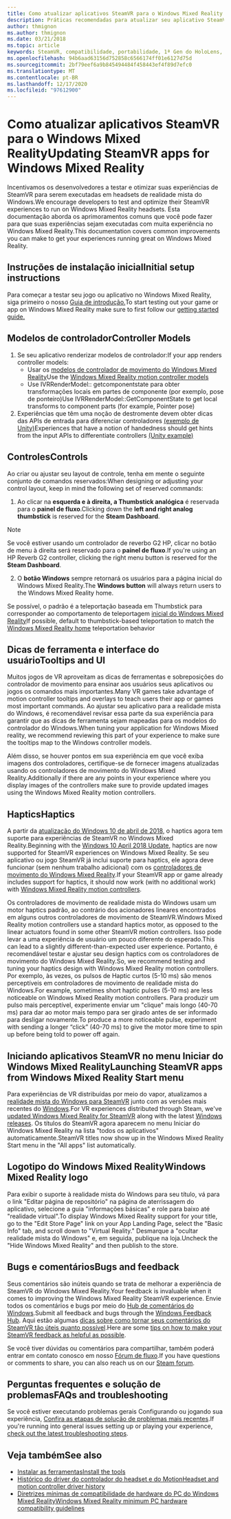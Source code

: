 ```yaml
---
title: Como atualizar aplicativos SteamVR para o Windows Mixed Reality
description: Práticas recomendadas para atualizar seu aplicativo SteamVR para maximizar a compatibilidade com headsets de realidade mista do Windows.
author: thmignon
ms.author: thmignon
ms.date: 03/21/2018
ms.topic: article
keywords: SteamVR, compatibilidade, portabilidade, 1ª Gen do HoloLens, headset de realidade misturada, headset da realidade do Windows, fone de ouvido, migração, Windows 10, fluxo, controladores de movimento, haptics
ms.openlocfilehash: 94b6aad63156d752858c6566174ff01e6127d75d
ms.sourcegitcommit: 2bf79eef6a9b845494484f458443ef4f89d7efc0
ms.translationtype: MT
ms.contentlocale: pt-BR
ms.lasthandoff: 12/17/2020
ms.locfileid: "97612900"
---
```

# <a name="updating-steamvr-apps-for-windows-mixed-reality"></a><span data-ttu-id="2a75f-104">Como atualizar aplicativos SteamVR para o Windows Mixed Reality</span><span class="sxs-lookup"><span data-stu-id="2a75f-104">Updating SteamVR apps for Windows Mixed Reality</span></span>

<span data-ttu-id="2a75f-105">Incentivamos os desenvolvedores a testar e otimizar suas experiências de SteamVR para serem executadas em headsets de realidade mista do Windows.</span><span class="sxs-lookup"><span data-stu-id="2a75f-105">We encourage developers to test and optimize their SteamVR experiences to run on Windows Mixed Reality headsets.</span></span> <span data-ttu-id="2a75f-106">Esta documentação aborda os aprimoramentos comuns que você pode fazer para que suas experiências sejam executadas com muita experiência no Windows Mixed Reality.</span><span class="sxs-lookup"><span data-stu-id="2a75f-106">This documentation covers common improvements you can make to get your experiences running great on Windows Mixed Reality.</span></span>

## <a name="initial-setup-instructions"></a><span data-ttu-id="2a75f-107">Instruções de instalação inicial</span><span class="sxs-lookup"><span data-stu-id="2a75f-107">Initial setup instructions</span></span>

<span data-ttu-id="2a75f-108">Para começar a testar seu jogo ou aplicativo no Windows Mixed Reality, siga primeiro o nosso [Guia de introdução.](https://aka.ms/WindowsMixedRealitySteamVR)</span><span class="sxs-lookup"><span data-stu-id="2a75f-108">To start testing out your game or app on Windows Mixed Reality make sure to first follow our [getting started guide.](https://aka.ms/WindowsMixedRealitySteamVR)</span></span>

## <a name="controller-models"></a><span data-ttu-id="2a75f-109">Modelos de controlador</span><span class="sxs-lookup"><span data-stu-id="2a75f-109">Controller Models</span></span>

1. <span data-ttu-id="2a75f-110">Se seu aplicativo renderizar modelos de controlador:</span><span class="sxs-lookup"><span data-stu-id="2a75f-110">If your app renders controller models:</span></span>
    * <span data-ttu-id="2a75f-111">Usar os [modelos de controlador de movimento do Windows Mixed Reality](../../design/motion-controllers.md#rendering-the-motion-controller-model)</span><span class="sxs-lookup"><span data-stu-id="2a75f-111">Use the [Windows Mixed Reality motion controller models](../../design/motion-controllers.md#rendering-the-motion-controller-model)</span></span>
    * <span data-ttu-id="2a75f-112">Use IVRRenderModel:: getcomponentstate para obter transformações locais em partes de componente (por exemplo, pose de ponteiro)</span><span class="sxs-lookup"><span data-stu-id="2a75f-112">Use IVRRenderModel::GetComponentState to get local transforms to component parts (for example, Pointer pose)</span></span>
2. <span data-ttu-id="2a75f-113">Experiências que têm uma noção de destromente devem obter dicas das APIs de entrada para diferenciar controladores [(exemplo de Unity)](../unity/gestures-and-motion-controllers-in-unity.md#unity-buttonaxis-mapping-table)</span><span class="sxs-lookup"><span data-stu-id="2a75f-113">Experiences that have a notion of handedness should get hints from the input APIs to differentiate controllers [(Unity example)](../unity/gestures-and-motion-controllers-in-unity.md#unity-buttonaxis-mapping-table)</span></span>

## <a name="controls"></a><span data-ttu-id="2a75f-114">Controles</span><span class="sxs-lookup"><span data-stu-id="2a75f-114">Controls</span></span>

<span data-ttu-id="2a75f-115">Ao criar ou ajustar seu layout de controle, tenha em mente o seguinte conjunto de comandos reservados:</span><span class="sxs-lookup"><span data-stu-id="2a75f-115">When designing or adjusting your control layout, keep in mind the following set of reserved commands:</span></span>
1. <span data-ttu-id="2a75f-116">Ao clicar na **esquerda e à direita, a Thumbstick analógica** é reservada para o **painel de fluxo**.</span><span class="sxs-lookup"><span data-stu-id="2a75f-116">Clicking down the **left and right analog thumbstick** is reserved for the **Steam Dashboard**.</span></span>

> [!NOTE]
> <span data-ttu-id="2a75f-117">Se você estiver usando um controlador de reverbo G2 HP, clicar no botão de menu à direita será reservado para o **painel de fluxo**.</span><span class="sxs-lookup"><span data-stu-id="2a75f-117">If you're using an HP Reverb G2 controller, clicking the right menu button is reserved for the **Steam Dashboard**.</span></span>

2. <span data-ttu-id="2a75f-118">O **botão Windows** sempre retornará os usuários para a página inicial do Windows Mixed Reality.</span><span class="sxs-lookup"><span data-stu-id="2a75f-118">The **Windows button** will always return users to the Windows Mixed Reality home.</span></span>

<span data-ttu-id="2a75f-119">Se possível, o padrão é a teleportação baseada em Thumbstick para corresponder ao comportamento de teleportagem [inicial do Windows Mixed Reality](../../discover/navigating-the-windows-mixed-reality-home.md#getting-around-your-home)</span><span class="sxs-lookup"><span data-stu-id="2a75f-119">If possible, default to thumbstick-based teleportation to match the [Windows Mixed Reality home](../../discover/navigating-the-windows-mixed-reality-home.md#getting-around-your-home) teleportation behavior</span></span>

## <a name="tooltips-and-ui"></a><span data-ttu-id="2a75f-120">Dicas de ferramenta e interface do usuário</span><span class="sxs-lookup"><span data-stu-id="2a75f-120">Tooltips and UI</span></span>

<span data-ttu-id="2a75f-121">Muitos jogos de VR aproveitam as dicas de ferramentas e sobreposições do controlador de movimento para ensinar aos usuários seus aplicativos ou jogos os comandos mais importantes.</span><span class="sxs-lookup"><span data-stu-id="2a75f-121">Many VR games take advantage of motion controller tooltips and overlays to teach users their app or games most important commands.</span></span> <span data-ttu-id="2a75f-122">Ao ajustar seu aplicativo para a realidade mista do Windows, é recomendável revisar essa parte da sua experiência para garantir que as dicas de ferramenta sejam mapeadas para os modelos do controlador do Windows.</span><span class="sxs-lookup"><span data-stu-id="2a75f-122">When tuning your application for Windows Mixed reality, we recommend reviewing this part of your experience to make sure the tooltips map to the Windows controller models.</span></span>

<span data-ttu-id="2a75f-123">Além disso, se houver pontos em sua experiência em que você exiba imagens dos controladores, certifique-se de fornecer imagens atualizadas usando os controladores de movimento do Windows Mixed Reality.</span><span class="sxs-lookup"><span data-stu-id="2a75f-123">Additionally if there are any points in your experience where you display images of the controllers make sure to provide updated images using the Windows Mixed Reality motion controllers.</span></span>

## <a name="haptics"></a><span data-ttu-id="2a75f-124">Haptics</span><span class="sxs-lookup"><span data-stu-id="2a75f-124">Haptics</span></span>

<span data-ttu-id="2a75f-125">A partir da [atualização do Windows 10 de abril de 2018](https://docs.microsoft.com/windows/mixed-reality/enthusiast-guide/release-notes-april-2018), o haptics agora tem suporte para experiências de SteamVR no Windows Mixed Reality.</span><span class="sxs-lookup"><span data-stu-id="2a75f-125">Beginning with the [Windows 10 April 2018 Update](https://docs.microsoft.com/windows/mixed-reality/enthusiast-guide/release-notes-april-2018), haptics are now supported for SteamVR experiences on Windows Mixed Reality.</span></span> <span data-ttu-id="2a75f-126">Se seu aplicativo ou jogo SteamVR já inclui suporte para haptics, ele agora deve funcionar (sem nenhum trabalho adicional) com os [controladores de movimento do Windows Mixed Reality](../../design/motion-controllers.md).</span><span class="sxs-lookup"><span data-stu-id="2a75f-126">If your SteamVR app or game already includes support for haptics, it should now work (with no additional work) with [Windows Mixed Reality motion controllers](../../design/motion-controllers.md).</span></span>

<span data-ttu-id="2a75f-127">Os controladores de movimento de realidade mista do Windows usam um motor haptics padrão, ao contrário dos acionadores lineares encontrados em alguns outros controladores de movimento de SteamVR.</span><span class="sxs-lookup"><span data-stu-id="2a75f-127">Windows Mixed Reality motion controllers use a standard haptics motor, as opposed to the linear actuators found in some other SteamVR motion controllers.</span></span> <span data-ttu-id="2a75f-128">Isso pode levar a uma experiência de usuário um pouco diferente do esperado.</span><span class="sxs-lookup"><span data-stu-id="2a75f-128">This can lead to a slightly different-than-expected user experience.</span></span> <span data-ttu-id="2a75f-129">Portanto, é recomendável testar e ajustar seu design haptics com os controladores de movimento do Windows Mixed Reality.</span><span class="sxs-lookup"><span data-stu-id="2a75f-129">So, we recommend testing and tuning your haptics design with Windows Mixed Reality motion controllers.</span></span> <span data-ttu-id="2a75f-130">Por exemplo, às vezes, os pulsos de Haptic curtos (5-10 ms) são menos perceptíveis em controladores de movimento de realidade mista do Windows.</span><span class="sxs-lookup"><span data-stu-id="2a75f-130">For example, sometimes short haptic pulses (5-10 ms) are less noticeable on Windows Mixed Reality motion controllers.</span></span> <span data-ttu-id="2a75f-131">Para produzir um pulso mais perceptível, experimente enviar um "clique" mais longo (40-70 ms) para dar ao motor mais tempo para ser girado antes de ser informado para desligar novamente.</span><span class="sxs-lookup"><span data-stu-id="2a75f-131">To produce a more noticeable pulse, experiment with sending a longer “click” (40-70 ms) to give the motor more time to spin up before being told to power off again.</span></span>

## <a name="launching-steamvr-apps-from-windows-mixed-reality-start-menu"></a><span data-ttu-id="2a75f-132">Iniciando aplicativos SteamVR no menu Iniciar do Windows Mixed Reality</span><span class="sxs-lookup"><span data-stu-id="2a75f-132">Launching SteamVR apps from Windows Mixed Reality Start menu</span></span>

<span data-ttu-id="2a75f-133">Para experiências de VR distribuídas por meio do vapor, atualizamos a [realidade mista do Windows para SteamVR](https://steamcommunity.com/games/719950/announcements/detail/1687045485866139800) junto com as versões mais recentes do [Windows](https://insider.windows.com).</span><span class="sxs-lookup"><span data-stu-id="2a75f-133">For VR experiences distributed through Steam, we've [updated Windows Mixed Reality for SteamVR](https://steamcommunity.com/games/719950/announcements/detail/1687045485866139800) along with the latest [Windows releases](https://insider.windows.com).</span></span> <span data-ttu-id="2a75f-134">Os títulos do SteamVR agora aparecem no menu Iniciar do Windows Mixed Reality na lista "todos os aplicativos" automaticamente.</span><span class="sxs-lookup"><span data-stu-id="2a75f-134">SteamVR titles now show up in the Windows Mixed Reality Start menu in the "All apps" list automatically.</span></span>

## <a name="windows-mixed-reality-logo"></a><span data-ttu-id="2a75f-135">Logotipo do Windows Mixed Reality</span><span class="sxs-lookup"><span data-stu-id="2a75f-135">Windows Mixed Reality logo</span></span>

<span data-ttu-id="2a75f-136">Para exibir o suporte à realidade mista do Windows para seu título, vá para o link "Editar página de repositório" na página de aterrissagem do aplicativo, selecione a guia "informações básicas" e role para baixo até "realidade virtual".</span><span class="sxs-lookup"><span data-stu-id="2a75f-136">To display Windows Mixed Reality support for your title, go to the "Edit Store Page" link on your App Landing Page, select the "Basic Info" tab, and scroll down to "Virtual Reality."</span></span> <span data-ttu-id="2a75f-137">Desmarque a "ocultar realidade mista do Windows" e, em seguida, publique na loja.</span><span class="sxs-lookup"><span data-stu-id="2a75f-137">Uncheck the "Hide Windows Mixed Reality" and then publish to the store.</span></span>

## <a name="bugs-and-feedback"></a><span data-ttu-id="2a75f-138">Bugs e comentários</span><span class="sxs-lookup"><span data-stu-id="2a75f-138">Bugs and feedback</span></span>

<span data-ttu-id="2a75f-139">Seus comentários são inúteis quando se trata de melhorar a experiência de SteamVR do Windows Mixed Reality.</span><span class="sxs-lookup"><span data-stu-id="2a75f-139">Your feedback is invaluable when it comes to improving the Windows Mixed Reality SteamVR experience.</span></span> <span data-ttu-id="2a75f-140">Envie todos os comentários e bugs por meio do [Hub de comentários do Windows](https://docs.microsoft.com/windows/mixed-reality/enthusiast-guide/filing-feedback).</span><span class="sxs-lookup"><span data-stu-id="2a75f-140">Submit all feedback and bugs through the [Windows Feedback Hub](https://docs.microsoft.com/windows/mixed-reality/enthusiast-guide/filing-feedback).</span></span> <span data-ttu-id="2a75f-141">Aqui estão algumas [dicas sobre como tornar seus comentários do SteamVR tão úteis quanto possível](https://docs.microsoft.com/windows/mixed-reality/enthusiast-guide/using-steamvr-with-windows-mixed-reality#sharing-feedback-on-steamvr).</span><span class="sxs-lookup"><span data-stu-id="2a75f-141">Here are some [tips on how to make your SteamVR feedback as helpful as possible](https://docs.microsoft.com/windows/mixed-reality/enthusiast-guide/using-steamvr-with-windows-mixed-reality#sharing-feedback-on-steamvr).</span></span>

<span data-ttu-id="2a75f-142">Se você tiver dúvidas ou comentários para compartilhar, também poderá entrar em contato conosco em nosso [Fórum de fluxo](https://steamcommunity.com/app/719950/discussions/).</span><span class="sxs-lookup"><span data-stu-id="2a75f-142">If you have questions or comments to share, you can also reach us on our [Steam forum](https://steamcommunity.com/app/719950/discussions/).</span></span>

## <a name="faqs-and-troubleshooting"></a><span data-ttu-id="2a75f-143">Perguntas frequentes e solução de problemas</span><span class="sxs-lookup"><span data-stu-id="2a75f-143">FAQs and troubleshooting</span></span>

<span data-ttu-id="2a75f-144">Se você estiver executando problemas gerais Configurando ou jogando sua experiência, [Confira as etapas de solução de problemas mais recentes](https://docs.microsoft.com/windows/mixed-reality/enthusiast-guide/troubleshooting-windows-mixed-reality#steamvr).</span><span class="sxs-lookup"><span data-stu-id="2a75f-144">If you're running into general issues setting up or playing your experience, [check out the latest troubleshooting steps](https://docs.microsoft.com/windows/mixed-reality/enthusiast-guide/troubleshooting-windows-mixed-reality#steamvr).</span></span>

## <a name="see-also"></a><span data-ttu-id="2a75f-145">Veja também</span><span class="sxs-lookup"><span data-stu-id="2a75f-145">See also</span></span>

* [<span data-ttu-id="2a75f-146">Instalar as ferramentas</span><span class="sxs-lookup"><span data-stu-id="2a75f-146">Install the tools</span></span>](../install-the-tools.md)
* [<span data-ttu-id="2a75f-147">Histórico do driver do controlador do headset e do Motion</span><span class="sxs-lookup"><span data-stu-id="2a75f-147">Headset and motion controller driver history</span></span>](https://docs.microsoft.com/windows/mixed-reality/enthusiast-guide/mixed-reality-software)
* [<span data-ttu-id="2a75f-148">Diretrizes mínimas de compatibilidade de hardware do PC do Windows Mixed Reality</span><span class="sxs-lookup"><span data-stu-id="2a75f-148">Windows Mixed Reality minimum PC hardware compatibility guidelines</span></span>](https://docs.microsoft.com/windows/mixed-reality/enthusiast-guide/windows-mixed-reality-minimum-pc-hardware-compatibility-guidelines)
